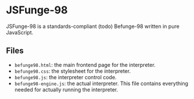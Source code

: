 # JSFunge-98

JSFunge-98 is a standards-compliant (todo) Befunge-98 written in pure JavaScript.

## Files

  - `befunge98.html`: the main frontend page for the interpreter.
  - `befunge98.css`: the stylesheet for the interpreter.
  - `befunge98.js`: the interpreter control code.
  - `befunge98-engine.js`: the actual interpreter. This file contains everything needed for actually running the interpreter.